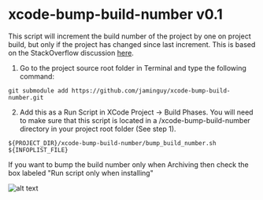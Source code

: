 xcode-bump-build-number v0.1
================

This script will increment the build number of the project by one on project build, but only if the project has changed since last increment. This is based on the StackOverflow discussion [here](http://stackoverflow.com/questions/9258344/better-way-of-incrementing-build-number).

1. Go to the project source root folder in Terminal and type the following command:

```
git submodule add https://github.com/jaminguy/xcode-bump-build-number.git
```

2. Add this as a Run Script in XCode Project -> Build Phases. You will need to make sure that this script is located in a /xcode-bump-build-number directory in your project root folder (See step 1).

```
${PROJECT_DIR}/xcode-bump-build-number/bump_build_number.sh ${INFOPLIST_FILE}
```

If you want to bump the build number only when Archiving then check the box labeled "Run script only when installing"

![alt text](https://github.com/jaminguy/xcode-tools/blob/master/XCode_RunScript_Screenshot.png?raw=true "Increment Build Number")
